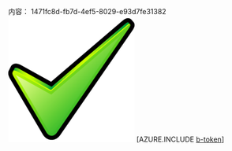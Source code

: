 内容： 1471fc8d-fb7d-4ef5-8029-e93d7fe31382![图像](0fcec90e-25cc-4ddd-95b2-025bc3af2f73.png)
[AZURE.INCLUDE [b-token](2f44adc7-bb53-4d87-bc71-ac9a5a17e3a6.md)]
